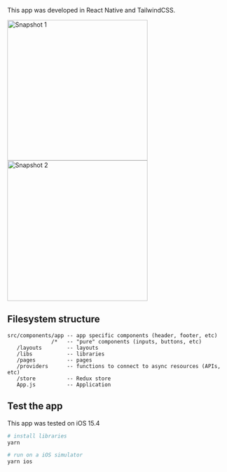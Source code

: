 This app was developed in React Native and TailwindCSS.

<img src="https://user-images.githubusercontent.com/5312427/160927418-1b0aea84-f7fe-4b8a-8f6c-9c861927867a.png" alt="Snapshot 1" width="320" /> <img src="https://user-images.githubusercontent.com/5312427/160927424-36909e92-eb8d-4c49-93fc-783f9e18e0a8.png" alt="Snapshot 2" width="320" />

## Filesystem structure

```
src/components/app -- app specific components (header, footer, etc)
              /*   -- "pure" components (inputs, buttons, etc)
   /layouts        -- layouts
   /libs           -- libraries
   /pages          -- pages
   /providers      -- functions to connect to async resources (APIs, etc)
   /store          -- Redux store
   App.js          -- Application
```

## Test the app

This app was tested on iOS 15.4

```bash
# install libraries
yarn

# run on a iOS simulator
yarn ios
```
